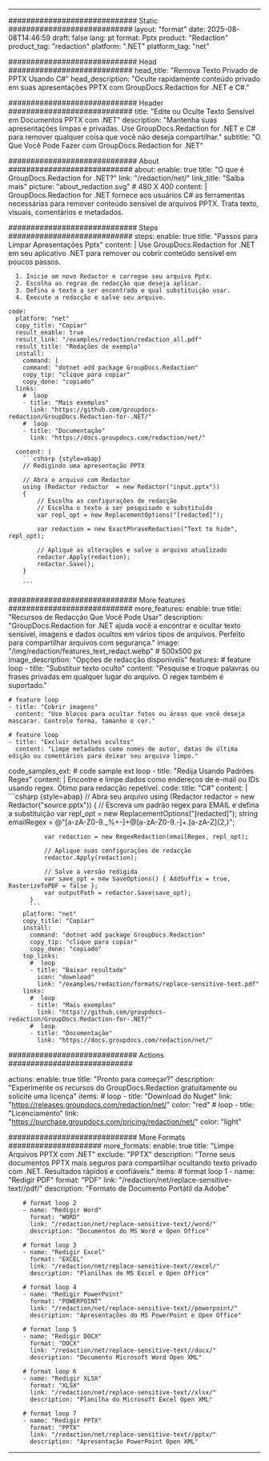 
---
############################# Static ############################
layout: "format"
date:  2025-08-08T14:46:59
draft: false
lang: pt
format: Pptx
product: "Redaction"
product_tag: "redaction"
platform: ".NET"
platform_tag: "net"

############################# Head ############################
head_title: "Remova Texto Privado de PPTX Usando C#"
head_description: "Oculte rapidamente conteúdo privado em suas apresentações PPTX com GroupDocs.Redaction for .NET e C#."

############################# Header ############################
title: "Edite ou Oculte Texto Sensível em Documentos PPTX com .NET" 
description: "Mantenha suas apresentações limpas e privadas. Use GroupDocs.Redaction for .NET e C# para remover qualquer coisa que você não deseja compartilhar."
subtitle: "O Que Você Pode Fazer com GroupDocs.Redaction for .NET" 

############################# About ############################
about:
    enable: true
    title: "O que é GroupDocs.Redaction for .NET?"
    link: "/redaction/net/"
    link_title: "Saiba mais"
    picture: "about_redaction.svg" # 480 X 400
    content: |
       GroupDocs.Redaction for .NET fornece aos usuários C# as ferramentas necessárias para remover conteúdo sensível de arquivos PPTX. Trata texto, visuais, comentários e metadados.

############################# Steps ############################
steps:
    enable: true
    title: "Passos para Limpar Apresentações Pptx"
    content: |
      Use GroupDocs.Redaction for .NET em seu aplicativo .NET para remover ou cobrir conteúdo sensível em poucos passos.
      
      1. Inicie um novo Redactor e carregue seu arquivo Pptx.
      2. Escolha as regras de redacção que deseja aplicar.
      3. Defina o texto a ser encontrado e qual substituição usar.
      4. Execute a redacção e salve seu arquivo.
   
    code:
      platform: "net"
      copy_title: "Copiar"
      result_enable: true
      result_link: "/examples/redaction/redaction_all.pdf"
      result_title: "Redações de exemplo"
      install:
        command: |
        command: "dotnet add package GroupDocs.Redaction"
        copy_tip: "clique para copiar"
        copy_done: "copiado"
      links:
        #  loop
        - title: "Mais exemplos"
          link: "https://github.com/groupdocs-redaction/GroupDocs.Redaction-for-.NET/"
        #  loop
        - title: "Documentação"
          link: "https://docs.groupdocs.com/redaction/net/"
          
      content: |
        ```csharp {style=abap}
        // Redigindo uma apresentação PPTX

        // Abra o arquivo com Redactor
        using (Redactor redactor  = new Redactor("input.pptx"))
        {
            // Escolha as configurações de redacção
            // Escolha o texto a ser pesquisado e substituído
            var repl_opt = new ReplacementOptions("[redacted]");
            
            var redaction = new ExactPhraseRedaction("Text to hide", repl_opt);

            // Aplique as alterações e salve o arquivo atualizado
            redactor.Apply(redaction);
            redactor.Save();
        }
        
        ```            


############################# More features ############################
more_features:
  enable: true
  title: "Recursos de Redacção Que Você Pode Usar"
  description: "GroupDocs.Redaction for .NET ajuda você a encontrar e ocultar texto sensível, imagens e dados ocultos em vários tipos de arquivos. Perfeito para compartilhar arquivos com segurança."
  image: "/img/redaction/features_text_redact.webp" # 500x500 px
  image_description: "Opções de redacção disponíveis"
  features:
    # feature loop
    - title: "Substituir texto oculto"
      content: "Pesquise e troque palavras ou frases privadas em qualquer lugar do arquivo. O regex também é suportado."

    # feature loop
    - title: "Cobrir imagens"
      content: "Use blocos para ocultar fotos ou áreas que você deseja mascarar. Controle forma, tamanho e cor."

    # feature loop
    - title: "Excluir detalhes ocultos"
      content: "Limpe metadados como nomes de autor, datas de última edição ou comentários para deixar seu arquivo limpo."
      
  code_samples_ext:
    # code sample ext loop
    - title: "Redija Usando Padrões Regex"
      content: |
        Encontre e limpe dados como endereços de e-mail ou IDs usando regex. Ótimo para redacção repetível.
      code:
        title: "C#"
        content: |
          ```csharp {style=abap}
          //  Abra seu arquivo
          using (Redactor redactor  = new Redactor("source.pptx"))
          {
              // Escreva um padrão regex para EMAIL e defina a substituição
              var repl_opt = new ReplacementOptions("[redacted]");
              string emailRegex = @"[a-zA-Z0-9._%+-]+@[a-zA-Z0-9.-]+\.[a-zA-Z]{2,}";

              var redaction = new RegexRedaction(emailRegex, repl_opt);

              // Aplique suas configurações de redacção
              redactor.Apply(redaction);

              // Salve a versão redigida
              var save_opt = new SaveOptions() { AddSuffix = true, RasterizeToPDF = false };
              var outputPath = redactor.Save(save_opt);
          }
          ```
        platform: "net"
        copy_title: "Copiar"
        install:
          command: "dotnet add package GroupDocs.Redaction"
          copy_tip: "clique para copiar"
          copy_done: "copiado"
        top_links:
          #  loop
          - title: "Baixar resultado"
            icon: "download"
            link: "/examples/redaction/formats/replace-sensitive-text.pdf"
        links:
          #  loop
          - title: "Mais exemplos"
            link: "https://github.com/groupdocs-redaction/GroupDocs.Redaction-for-.NET/"
          #  loop
          - title: "Documentação"
            link: "https://docs.groupdocs.com/redaction/net/"


############################# Actions ############################

actions:
  enable: true
  title: "Pronto para começar?"
  description: "Experimente os recursos do GroupDocs.Redaction gratuitamente ou solicite uma licença"
  items:
    #  loop
    - title: "Download do Nuget"
      link: "https://releases.groupdocs.com/redaction/net/"
      color: "red"
        #  loop
    - title: "Licenciamento"
      link: "https://purchase.groupdocs.com/pricing/redaction/net/"
      color: "light"


############################# More Formats #####################
more_formats:
    enable: true
    title: "Limpe Arquivos PPTX com .NET"
    exclude: "PPTX"
    description: "Torne seus documentos PPTX mais seguros para compartilhar ocultando texto privado com .NET. Resultados rápidos e confiáveis."
    items: 
        # format loop 1
        - name: "Redigir PDF"
          format: "PDF"
          link: "/redaction/net/replace-sensitive-text//pdf/"
          description: "Formato de Documento Portátil da Adobe"

        # format loop 2
        - name: "Redigir Word"
          format: "WORD"
          link: "/redaction/net/replace-sensitive-text//word/"
          description: "Documentos do MS Word e Open Office"
          
        # format loop 3
        - name: "Redigir Excel"
          format: "EXCEL"
          link: "/redaction/net/replace-sensitive-text//excel/"
          description: "Planilhas do MS Excel e Open Office"

        # format loop 4
        - name: "Redigir PowerPoint"
          format: "POWERPOINT"
          link: "/redaction/net/replace-sensitive-text//powerpoint/"
          description: "Apresentações do MS PowerPoint e Open Office"

        # format loop 5
        - name: "Redigir DOCX"
          format: "DOCX"
          link: "/redaction/net/replace-sensitive-text//docx/"
          description: "Documento Microsoft Word Open XML"
          
        # format loop 6
        - name: "Redigir XLSX"
          format: "XLSX"
          link: "/redaction/net/replace-sensitive-text//xlsx/"
          description: "Planilha do Microsoft Excel Open XML"
          
        # format loop 7
        - name: "Redigir PPTX"
          format: "PPTX"
          link: "/redaction/net/replace-sensitive-text//pptx/"
          description: "Apresentação PowerPoint Open XML"


---